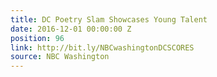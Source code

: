 ```yaml
---
title: DC Poetry Slam Showcases Young Talent
date: 2016-12-01 00:00:00 Z
position: 96
link: http://bit.ly/NBCwashingtonDCSCORES
source: NBC Washington
---
```


